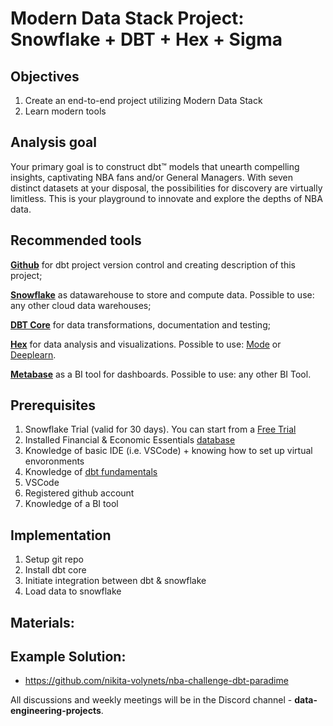 # Modern Data Stack Project: Snowflake + DBT + Hex + Sigma

## Objectives

1. Create an end-to-end project utilizing Modern Data Stack
2. Learn modern tools

## Analysis goal

Your primary goal is to construct dbt™ models that unearth compelling insights, captivating NBA fans and/or General Managers. With seven distinct datasets at your disposal, the possibilities for discovery are virtually limitless. This is your playground to innovate and explore the depths of NBA data.

## Recommended tools

**[Github](https://github.com/)** for dbt project version control and creating description of this project;

**[Snowflake](https://www.snowflake.com/en/)** as datawarehouse to store and compute data. Possible to use: any other cloud data warehouses;

**[DBT Core](https://docs.getdbt.com/docs/introduction)** for data transformations, documentation and testing; 

**[Hex](https://hex.tech/)** for data analysis and visualizations. Possible to use: [Mode](https://mode.com/) or [Deeplearn](https://deepnote.com/).

**[Metabase](https://www.metabase.com/)** as a BI tool for dashboards. Possible to use: any other BI Tool.

## Prerequisites

1. Snowflake Trial (valid for 30 days). You can start from a [Free Trial](https://signup.snowflake.com/)
3. Installed Financial & Economic Essentials [database](https://app.snowflake.com/marketplace/listing/GZTSZAS2KF7/cybersyn-inc-financial-economic-essentials?available=installed)
2. Knowledge of basic IDE (i.e. VSCode) + knowing how to set up virtual envoronments
3. Knowledge of [dbt fundamentals](https://courses.getdbt.com/courses/fundamentals)
4. VSCode
5. Registered github account
6. Knowledge of a BI tool

## Implementation

1. Setup git repo
3. Install dbt core
4. Initiate integration between dbt & snowflake
5. Load data to snowflake

## Materials:


## Example Solution:
- https://github.com/nikita-volynets/nba-challenge-dbt-paradime

All discussions and weekly meetings will be in the Discord channel - **data-engineering-projects**.



